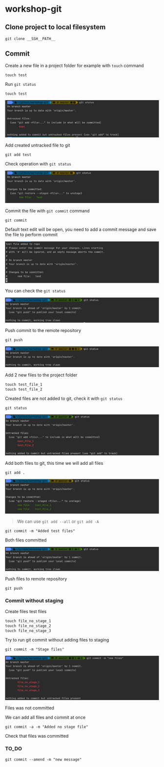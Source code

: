 # workshop-git

## Clone project to local filesystem

```shell
git clone __SSH__PATH__ 
```

## Commit

Create a new file in a project folder for example with `touch` command

```shell
touch test
```

Run `git status` 

```shell
touch test
```

![img.png](_docs/images/part_1.png)

Add created untracked file to git

```shell
git add test
```

Check operation with `git status`

![img.png](_docs/images/part_2.png)

Commit the file with `git commit` command

```shell
git commit
```

Default text edit will be open, you need to add a commit message and save the file to perform commit

![img.png](_docs/images/part_3.png)

You can check the `git status`

![img.png](_docs/images/part_4.png)

Push commit to the remote repository

```shell
git push
```

![img.png](_docs/images/part_5.png)

Add 2 new files to the project folder

```shell
touch test_file_1
touch test_file_2
```

Created files are not added to git, check it with `git status`

```shell
git status                                                                                                                                     
```

![img.png](_docs/images/part_6.png)

Add both files to git, this time we will add all files 

```shell
git add .
```

![img.png](_docs/images/part_7.png)

> We can use `git add --all` or `git add -A`

```
git commit -m "Added test files"
```

Both files committed 

![img.png](_docs/images/part_8.png)

Push files to remote repository

```shell
git push
```

### Commit without staging

Create files test files

```shell
touch file_no_stage_1
touch file_no_stage_2
touch file_no_stage_3
```

Try to run git commit without adding files to staging

```shell
git commit -m "Stage files"
```

![img.png](_docs/images/part_9.png)

Files was not committed

We can add all files and commit at once

```shell
git commit -a -m "Added no stage file"
```

Check that files was committed



### TO_DO

```shell
git commit --amend -m "new message"
```
